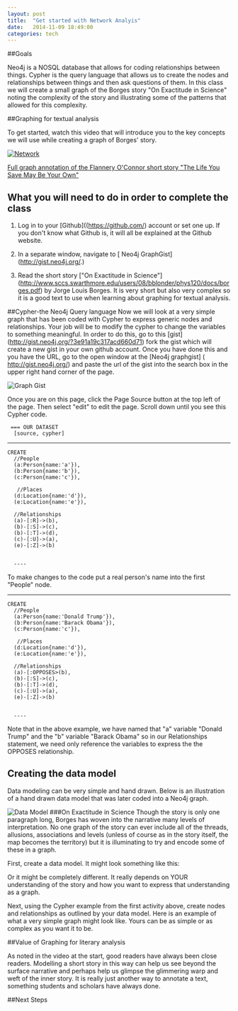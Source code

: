 ```yaml
---
layout: post
title:  "Get started with Network Analyis"
date:   2014-11-09 18:49:00
categories: tech
---
```


##Goals

Neo4j is a NOSQL database that allows for coding relationships between things. Cypher is the query language that allows us to create the nodes and relationships between things and then ask questions of them. In this class we will create a small graph of the Borges story "On Exactitude in Science" noting the complexity of the story and illustrating some of the patterns that allowed for this complexity.

##Graphing for textual analysis

To get started, watch this video that will introduce you to the key concepts we will use while creating a graph of Borges' story. 

[![Network](http://img.youtube.com/vi/Zgkmbk-Qf_4/0.jpg)](http://www.youtube.com/watch?v=Zgkmbk-Qf_4)

[Full graph annotation  of the Flannery O'Connor short story "The Life You Save May Be Your Own"](http://gist.neo4j.org/?3775cf12f473866affcf)


## What you will need to do in order to complete the class

1) Log in to your [Github]((https://github.com/) account or set one up. If you don't know what Github is, it will all be explained at the Github website.

2) In a separate window, navigate to [ Neo4j GraphGist] (http://gist.neo4j.org/.)

3) Read the short story ["On Exactitude in Science"] (http://www.sccs.swarthmore.edu/users/08/bblonder/phys120/docs/borges.pdf) by Jorge Louis Borges. It is very short but also very complex so it is a good text to use when learning about graphing for textual analysis. 


##Cypher-the Neo4j Query language
Now we will look at a very simple graph that has been coded with Cypher to express generic nodes and relationships. Your job will be to modify the cypher to change the variables to something meaningful. In order to do this, go to this [gist] (http://gist.neo4j.org/?3e91a19c317acd660d71) fork the gist which will create a new gist in your own github account. Once you have done this and you have the URL, go to the open window at the [Neo4j graphgist] ( http://gist.neo4j.org/)
and paste the url of the gist into the search box in the upper right hand corner of the page.

![Graph Gist](http://www.library.vanderbilt.edu/webimages/graphs/url.png)


Once you are on this page, click  the Page Source button at the top left of the page. Then select "edit" to  edit the page.  Scroll down until you see this Cypher code.

     === OUR DATASET
      [source, cypher] 
   ----
    CREATE
      //People
      (a:Person{name:'a'}),
      (b:Person{name:'b'}),
      (c:Person{name:'c'}),
      
       //Places
      (d:Location{name:'d'}),
      (e:Location{name:'e'}),
      
      //Relationships
      (a)-[:R]->(b),
      (b)-[:S]->(c),
      (b)-[:T]->(d),
      (c)-[:U]->(a),
      (e)-[:Z]->(b)


      ----

To make changes to the code put a real person's name into the first "People" node.

   ----
    CREATE
      //People
      (a:Person{name:'Donald Trump'}),
      (b:Person{name:'Barack Obama'}),
      (c:Person{name:'c'}),
      
       //Places
      (d:Location{name:'d'}),
      (e:Location{name:'e'}),
      
      //Relationships
      (a)-[:OPPOSES>(b),
      (b)-[:S]->(c),
      (b)-[:T]->(d),
      (c)-[:U]->(a),
      (e)-[:Z]->(b)


      ----

Note that in the above example, we have named that "a" variable "Donald Trump" and the "b" variable "Barack Obama" so in our Relationships statement, we need only reference the variables to express the the OPPOSES relationship. 


## Creating the data model

Data modeling can be very simple and hand drawn. Below is an illustration of a hand drawn data model that was later coded into a Neo4j graph.

![Data Model](http://www.library.vanderbilt.edu/webimages/graphs/graph.png)
###On Exactitude in Science
Though the story is only one paragraph long, Borges has woven into the narrative many levels of interpretation. No one graph of the story can ever include all of the threads, allusions, associations and levels (unless of course as in the story itself, the map becomes the territory) but it is illuminating to try and encode some of these in a graph.

First, create a data model. It might look something like this:

Or it might be completely different. It really depends on YOUR understanding of the story and how you want to express that understanding as a graph.

Next, using the Cypher example from the first activity above, create nodes and relationships as outlined by your data model. Here is an example of what a very simple graph might look like. Yours can be as simple or as complex as you want it to be.



##Value of Graphing for literary analysis

As noted in the video at the start, good readers have always been close readers. Modelling a short story in this way can help us see beyond the surface narrative and perhaps help us glimpse the glimmering warp and weft of the inner story. It is really just another way to annotate a text, something students and scholars have always done.   


##Next Steps
